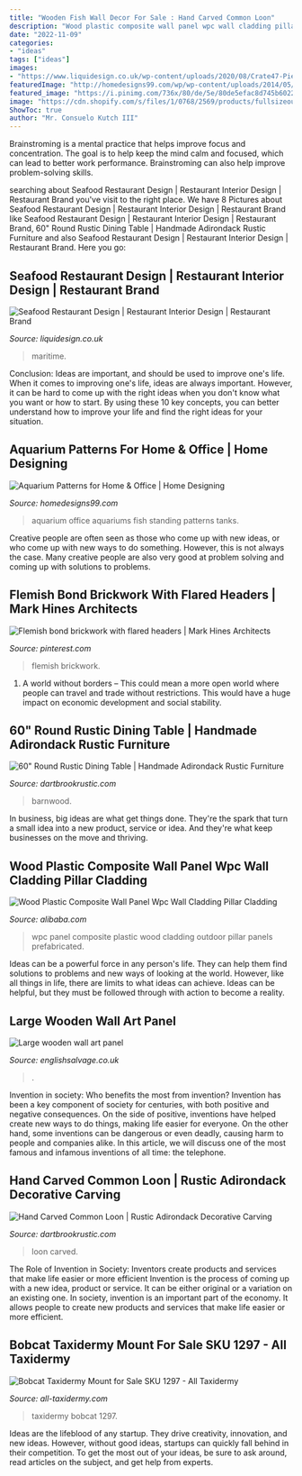 ```yaml
---
title: "Wooden Fish Wall Decor For Sale : Hand Carved Common Loon"
description: "Wood plastic composite wall panel wpc wall cladding pillar cladding"
date: "2022-11-09"
categories:
- "ideas"
tags: ["ideas"]
images:
- "https://www.liquidesign.co.uk/wp-content/uploads/2020/08/Crate47-Pier29-restaurant-Liqui-Interior-9.jpg"
featuredImage: "http://homedesigns99.com/wp/wp-content/uploads/2014/05/Large-Standing-Aquarium.jpg"
featured_image: "https://i.pinimg.com/736x/80/de/5e/80de5efac8d745b6022f454fcb206332.jpg"
image: "https://cdn.shopify.com/s/files/1/0768/2569/products/fullsizeoutput_3a2_2000x2000.jpeg?v=1567961222"
ShowToc: true
author: "Mr. Consuelo Kutch III"
---
```



Brainstroming is a mental practice that helps improve focus and concentration. The goal is to help keep the mind calm and focused, which can lead to better work performance. Brainstroming can also help improve problem-solving skills.

	

		
searching about Seafood Restaurant Design | Restaurant Interior Design | Restaurant Brand you've visit to the right place. We have 8 Pictures about Seafood Restaurant Design | Restaurant Interior Design | Restaurant Brand like Seafood Restaurant Design | Restaurant Interior Design | Restaurant Brand, 60&quot; Round Rustic Dining Table | Handmade Adirondack Rustic Furniture and also Seafood Restaurant Design | Restaurant Interior Design | Restaurant Brand. Here you go:
		
    
## Seafood Restaurant Design | Restaurant Interior Design | Restaurant Brand

<img loading=lazy src="https://www.liquidesign.co.uk/wp-content/uploads/2020/08/Crate47-Pier29-restaurant-Liqui-Interior-9.jpg" onerror="this.onerror=null;this.src='https://tse3.mm.bing.net/th?id=OIP.vl5RiKROnJ_hIvvE0L4elQHaEK&amp;pid=15.1';" alt="Seafood Restaurant Design | Restaurant Interior Design | Restaurant Brand">

_Source: liquidesign.co.uk_

>maritime. 

	

Conclusion: Ideas are important, and should be used to improve one's life.
When it comes to improving one's life, ideas are always important. However, it can be hard to come up with the right ideas when you don't know what you want or how to start. By using these 10 key concepts, you can better understand how to improve your life and find the right ideas for your situation.

    
## Aquarium Patterns For Home &amp; Office | Home Designing

<img loading=lazy src="http://homedesigns99.com/wp/wp-content/uploads/2014/05/Large-Standing-Aquarium.jpg" onerror="this.onerror=null;this.src='https://tse3.mm.bing.net/th?id=OIP.XBTmrviKtYy2aN0Br5TT2AHaFj&amp;pid=15.1';" alt="Aquarium Patterns for Home &amp; Office | Home Designing">

_Source: homedesigns99.com_

>aquarium office aquariums fish standing patterns tanks. 

	

Creative people are often seen as those who come up with new ideas, or who come up with new ways to do something. However, this is not always the case. Many creative people are also very good at problem solving and coming up with solutions to problems.

    
## Flemish Bond Brickwork With Flared Headers | Mark Hines Architects

<img loading=lazy src="https://i.pinimg.com/736x/80/de/5e/80de5efac8d745b6022f454fcb206332.jpg" onerror="this.onerror=null;this.src='https://tse3.mm.bing.net/th?id=OIP.b4_6YcGmu_EkGxmhPXkxWAHaE9&amp;pid=15.1';" alt="Flemish bond brickwork with flared headers | Mark Hines Architects">

_Source: pinterest.com_

>flemish brickwork. 

	

1. A world without borders – This could mean a more open world where people can travel and trade without restrictions. This would have a huge impact on economic development and social stability. 

    
## 60&quot; Round Rustic Dining Table | Handmade Adirondack Rustic Furniture

<img loading=lazy src="https://cdn.shopify.com/s/files/1/0768/2569/products/fullsizeoutput_1388_2000x2000.jpeg?v=1519058902" onerror="this.onerror=null;this.src='https://tse4.mm.bing.net/th?id=OIP.kEsiGnA3T_0Z_RoyBRcf9QHaHa&amp;pid=15.1';" alt="60&quot; Round Rustic Dining Table | Handmade Adirondack Rustic Furniture">

_Source: dartbrookrustic.com_

>barnwood. 

	

In business, big ideas are what get things done. They're the spark that turn a small idea into a new product, service or idea. And they're what keep businesses on the move and thriving.

    
## Wood Plastic Composite Wall Panel Wpc Wall Cladding Pillar Cladding

<img loading=lazy src="https://sc01.alicdn.com/kf/HTB1xxa3XMfN8KJjSZFIq6A0UFXag/222014195/HTB1xxa3XMfN8KJjSZFIq6A0UFXag.jpg" onerror="this.onerror=null;this.src='https://tse3.mm.bing.net/th?id=OIP.8XE4Q08K7l0vXOgNF6pJGgHaJ4&amp;pid=15.1';" alt="Wood Plastic Composite Wall Panel Wpc Wall Cladding Pillar Cladding">

_Source: alibaba.com_

>wpc panel composite plastic wood cladding outdoor pillar panels prefabricated. 

	

Ideas can be a powerful force in any person's life. They can help them find solutions to problems and new ways of looking at the world. However, like all things in life, there are limits to what ideas can achieve. Ideas can be helpful, but they must be followed through with action to become a reality.

    
## Large Wooden Wall Art Panel

<img loading=lazy src="https://www.englishsalvage.co.uk/upload/images/shopprod/large-wooden-wall-art-panel-_28199_pic2_size3.jpg" onerror="this.onerror=null;this.src='https://tse3.mm.bing.net/th?id=OIP.wV_DDbmXlkxp2J4w2HxexAHaLH&amp;pid=15.1';" alt="Large wooden wall art panel">

_Source: englishsalvage.co.uk_

>. 

	

Invention in society: Who benefits the most from invention?
Invention has been a key component of society for centuries, with both positive and negative consequences. On the side of positive, inventions have helped create new ways to do things, making life easier for everyone. On the other hand, some inventions can be dangerous or even deadly, causing harm to people and companies alike. In this article, we will discuss one of the most famous and infamous inventions of all time: the telephone.

    
## Hand Carved Common Loon | Rustic Adirondack Decorative Carving

<img loading=lazy src="https://cdn.shopify.com/s/files/1/0768/2569/products/fullsizeoutput_3a2_2000x2000.jpeg?v=1567961222" onerror="this.onerror=null;this.src='https://tse1.mm.bing.net/th?id=OIP.xd3T_ZKN48yaHlgeuTc5PwHaHa&amp;pid=15.1';" alt="Hand Carved Common Loon | Rustic Adirondack Decorative Carving">

_Source: dartbrookrustic.com_

>loon carved. 

	

The Role of Invention in Society: Inventors create products and services that make life easier or more efficient
Invention is the process of coming up with a new idea, product or service. It can be either original or a variation on an existing one. In society, invention is an important part of the economy. It allows people to create new products and services that make life easier or more efficient.

    
## Bobcat Taxidermy Mount For Sale SKU 1297 - All Taxidermy

<img loading=lazy src="https://all-taxidermy.com/wp-content/uploads/2019/10/DSC_3765-683x1024.jpg" onerror="this.onerror=null;this.src='https://tse1.mm.bing.net/th?id=OIP.IUjWorB6w2dO6bLxlW8O6QHaLG&amp;pid=15.1';" alt="Bobcat Taxidermy Mount for Sale SKU 1297 - All Taxidermy">

_Source: all-taxidermy.com_

>taxidermy bobcat 1297. 

	

Ideas are the lifeblood of any startup. They drive creativity, innovation, and new ideas. However, without good ideas, startups can quickly fall behind in their competition. To get the most out of your ideas, be sure to ask around, read articles on the subject, and get help from experts.

